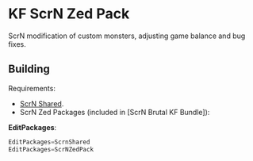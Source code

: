 # KF ScrN Zed Pack

ScrN modification of custom monsters, adjusting game balance and bug fixes.

## Building

Requirements:

* [ScrN Shared](https://github.com/poosh/KF-ScrnShared).
* ScrN Zed Packages (included in [ScrN Brutal KF Bundle]):

**EditPackages**:

```cpp
EditPackages=ScrnShared
EditPackages=ScrNZedPack
```
